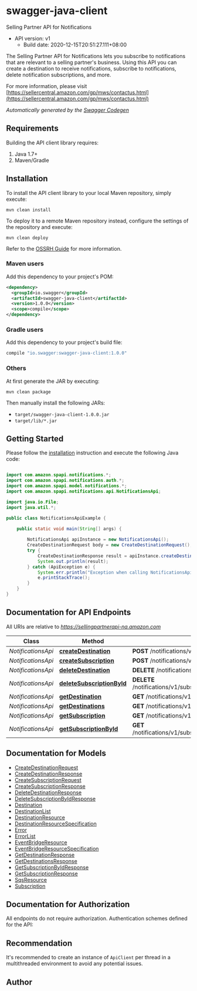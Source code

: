 # swagger-java-client

Selling Partner API for Notifications
- API version: v1
  - Build date: 2020-12-15T20:51:27.111+08:00

The Selling Partner API for Notifications lets you subscribe to notifications that are relevant to a selling partner's business. Using this API you can create a destination to receive notifications, subscribe to notifications, delete notification subscriptions, and more.

  For more information, please visit [https://sellercentral.amazon.com/gp/mws/contactus.html](https://sellercentral.amazon.com/gp/mws/contactus.html)

*Automatically generated by the [Swagger Codegen](https://github.com/swagger-api/swagger-codegen)*


## Requirements

Building the API client library requires:
1. Java 1.7+
2. Maven/Gradle

## Installation

To install the API client library to your local Maven repository, simply execute:

```shell
mvn clean install
```

To deploy it to a remote Maven repository instead, configure the settings of the repository and execute:

```shell
mvn clean deploy
```

Refer to the [OSSRH Guide](http://central.sonatype.org/pages/ossrh-guide.html) for more information.

### Maven users

Add this dependency to your project's POM:

```xml
<dependency>
  <groupId>io.swagger</groupId>
  <artifactId>swagger-java-client</artifactId>
  <version>1.0.0</version>
  <scope>compile</scope>
</dependency>
```

### Gradle users

Add this dependency to your project's build file:

```groovy
compile "io.swagger:swagger-java-client:1.0.0"
```

### Others

At first generate the JAR by executing:

```shell
mvn clean package
```

Then manually install the following JARs:

* `target/swagger-java-client-1.0.0.jar`
* `target/lib/*.jar`

## Getting Started

Please follow the [installation](#installation) instruction and execute the following Java code:

```java

import com.amazon.spapi.notifications.*;
import com.amazon.spapi.notifications.auth.*;
import com.amazon.spapi.model.notifications.*;
import com.amazon.spapi.notifications.api.NotificationsApi;

import java.io.File;
import java.util.*;

public class NotificationsApiExample {

    public static void main(String[] args) {
        
        NotificationsApi apiInstance = new NotificationsApi();
        CreateDestinationRequest body = new CreateDestinationRequest(); // CreateDestinationRequest | 
        try {
            CreateDestinationResponse result = apiInstance.createDestination(body);
            System.out.println(result);
        } catch (ApiException e) {
            System.err.println("Exception when calling NotificationsApi#createDestination");
            e.printStackTrace();
        }
    }
}

```

## Documentation for API Endpoints

All URIs are relative to *https://sellingpartnerapi-na.amazon.com*

Class | Method | HTTP request | Description
------------ | ------------- | ------------- | -------------
*NotificationsApi* | [**createDestination**](NotificationsApi.md#createDestination) | **POST** /notifications/v1/destinations | 
*NotificationsApi* | [**createSubscription**](NotificationsApi.md#createSubscription) | **POST** /notifications/v1/subscriptions/{notificationType} | 
*NotificationsApi* | [**deleteDestination**](NotificationsApi.md#deleteDestination) | **DELETE** /notifications/v1/destinations/{destinationId} | 
*NotificationsApi* | [**deleteSubscriptionById**](NotificationsApi.md#deleteSubscriptionById) | **DELETE** /notifications/v1/subscriptions/{notificationType}/{subscriptionId} | 
*NotificationsApi* | [**getDestination**](NotificationsApi.md#getDestination) | **GET** /notifications/v1/destinations/{destinationId} | 
*NotificationsApi* | [**getDestinations**](NotificationsApi.md#getDestinations) | **GET** /notifications/v1/destinations | 
*NotificationsApi* | [**getSubscription**](NotificationsApi.md#getSubscription) | **GET** /notifications/v1/subscriptions/{notificationType} | 
*NotificationsApi* | [**getSubscriptionById**](NotificationsApi.md#getSubscriptionById) | **GET** /notifications/v1/subscriptions/{notificationType}/{subscriptionId} | 


## Documentation for Models

 - [CreateDestinationRequest](CreateDestinationRequest.md)
 - [CreateDestinationResponse](CreateDestinationResponse.md)
 - [CreateSubscriptionRequest](CreateSubscriptionRequest.md)
 - [CreateSubscriptionResponse](CreateSubscriptionResponse.md)
 - [DeleteDestinationResponse](DeleteDestinationResponse.md)
 - [DeleteSubscriptionByIdResponse](DeleteSubscriptionByIdResponse.md)
 - [Destination](Destination.md)
 - [DestinationList](DestinationList.md)
 - [DestinationResource](DestinationResource.md)
 - [DestinationResourceSpecification](DestinationResourceSpecification.md)
 - [Error](../Error.md)
 - [ErrorList](../ErrorList.md)
 - [EventBridgeResource](EventBridgeResource.md)
 - [EventBridgeResourceSpecification](EventBridgeResourceSpecification.md)
 - [GetDestinationResponse](GetDestinationResponse.md)
 - [GetDestinationsResponse](GetDestinationsResponse.md)
 - [GetSubscriptionByIdResponse](GetSubscriptionByIdResponse.md)
 - [GetSubscriptionResponse](GetSubscriptionResponse.md)
 - [SqsResource](SqsResource.md)
 - [Subscription](Subscription.md)


## Documentation for Authorization

All endpoints do not require authorization.
Authentication schemes defined for the API:

## Recommendation

It's recommended to create an instance of `ApiClient` per thread in a multithreaded environment to avoid any potential issues.

## Author



